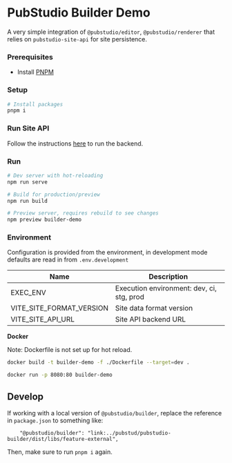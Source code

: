 # PubStudio Builder Demo

A very simple integration of `@pubstudio/editor`, `@pubstudio/renderer` that relies on `pubstudio-site-api` for site persistence.

### Prerequisites

- Install [PNPM](https://pnpm.io/)

### Setup

```bash
# Install packages
pnpm i
```

### Run Site API

Follow the instructions [here](https://github.com/samatechtw/pubstudio-builder/tree/main/backend/site-api) to run the backend.

### Run

```bash
# Dev server with hot-reloading
npm run serve

# Build for production/preview
npm run build

# Preview server, requires rebuild to see changes
npm preview builder-demo
```

### Environment

Configuration is provided from the environment, in development mode defaults are read in from `.env.development`

| Name                     | Description                               |
| ------------------------ | ----------------------------------------- |
| EXEC_ENV                 | Execution environment: dev, ci, stg, prod |
| VITE_SITE_FORMAT_VERSION | Site data format version                  |
| VITE_SITE_API_URL        | Site API backend URL                      |

**Docker**

Note: Dockerfile is not set up for hot reload.

```bash
docker build -t builder-demo -f ./Dockerfile --target=dev .

docker run -p 8080:80 builder-demo
```

## Develop

If working with a local version of `@pubstudio/builder`, replace the reference in `package.json` to something like:

```
    "@pubstudio/builder": "link:../pubstud/pubstudio-builder/dist/libs/feature-external",
```

Then, make sure to run `pnpm i` again.
